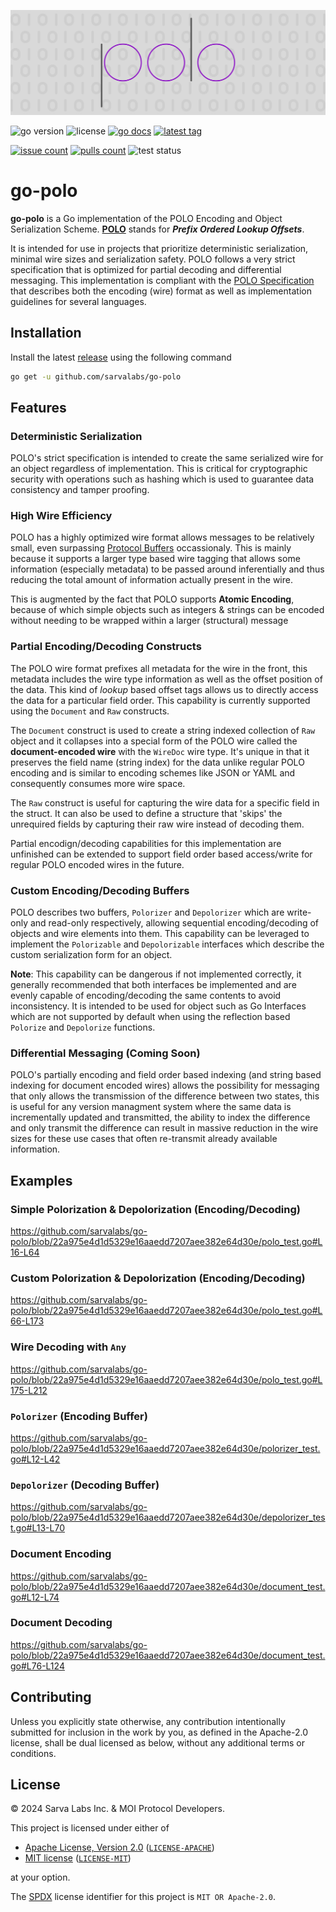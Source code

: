 ![image](./banner.png)

[godoclink]: https://godoc.org/github.com/sarvalabs/go-polo
[latestrelease]: https://github.com/sarvalabs/go-polo/releases/latest
[issueslink]: https://github.com/sarvalabs/go-polo/issues
[pullslink]: https://github.com/sarvalabs/go-polo/pulls

![go version](https://img.shields.io/github/go-mod/go-version/sarvalabs/go-polo?style=for-the-badge)
![license](https://img.shields.io/badge/license-MIT%2FApache--2.0-informational?style=for-the-badge)
[![go docs](http://img.shields.io/badge/go-documentation-blue.svg?style=for-the-badge)][godoclink]
[![latest tag](https://img.shields.io/github/v/tag/sarvalabs/go-polo?color=blue&label=latest%20tag&sort=semver&style=for-the-badge)][latestrelease]

[![issue count](https://img.shields.io/github/issues/sarvalabs/go-polo?style=for-the-badge&color=yellow)][issueslink]
[![pulls count](https://img.shields.io/github/issues-pr/sarvalabs/go-polo?style=for-the-badge&color=brightgreen)][pullslink]
![test status](https://img.shields.io/github/actions/workflow/status/sarvalabs/go-polo/ci.yaml?label=tests&style=for-the-badge)


# go-polo
**go-polo** is a Go implementation of the POLO Encoding and Object Serialization Scheme. [**POLO**](https://github.com/sarvalabs/polo) stands for ***Prefix Ordered Lookup Offsets***. 

It is intended for use in projects that prioritize deterministic serialization, minimal wire sizes and serialization safety. POLO follows a very strict specification that is optimized for partial decoding and differential messaging. This implementation is compliant with the [POLO Specification](https://github.com/sarvalabs/polo) that describes both the encoding (wire) format as well as implementation guidelines for several languages.

## Installation
Install the latest [release](https://github.com/sarvalabs/go-polo/releases) using the following command
```sh
go get -u github.com/sarvalabs/go-polo
```

## Features
### Deterministic Serialization
POLO's strict specification is intended to create the same serialized wire for an object regardless of implementation. This is critical for cryptographic security with operations such as hashing which is used to guarantee data consistency and tamper proofing.

### High Wire Efficiency
POLO has a highly optimized wire format allows messages to be relatively small, even surpassing [Protocol Buffers](https://protobuf.dev/programming-guides/encoding/) occassionaly. This is mainly because it supports a larger type based wire tagging that allows some information (especially metadata) to be passed around inferentially and thus reducing the total amount of information actually present in the wire. 

This is augmented by the fact that POLO supports **Atomic Encoding**, because of which simple objects such as integers & strings can be encoded without needing to be wrapped within a larger (structural) message

### Partial Encoding/Decoding Constructs
The POLO wire format prefixes all metadata for the wire in the front, this metadata includes the wire type information as well as the offset position of the data. This kind of *lookup* based offset tags allows us to directly access the data for a particular field order. This capability is currently supported using the `Document` and `Raw` constructs. 

The `Document` construct is used to create a string indexed collection of `Raw` object and it collapses into a special form of the POLO wire called the **document-encoded wire** with the `WireDoc` wire type. It's unique in that it preserves the field name (string index) for the data unlike regular POLO encoding and is similar to encoding schemes like JSON or YAML and consequently consumes more wire space.

The `Raw` construct is useful for capturing the wire data for a specific field in the struct. It can also be used to define a structure that 'skips' the unrequired fields by capturing their raw wire instead of decoding them.

Partial encodign/decoding capabilities for this implementation are unfinished can be extended to support field order based access/write for regular POLO encoded wires in the future.

### Custom Encoding/Decoding Buffers
POLO describes two buffers, `Polorizer` and `Depolorizer` which are write-only and read-only respectively, allowing sequential encoding/decoding of objects and wire elements into them. This capability can be leveraged to implement the `Polorizable` and `Depolorizable` interfaces which describe the custom serialization form for an object.

**Note**: This capability can be dangerous if not implemented correctly, it generally recommended that both interfaces be implemented and are evenly capable of encoding/decoding the same contents to avoid inconsistency. It is intended to be used for object such as Go Interfaces which are not supported by default when using the reflection based `Polorize` and `Depolorize` functions.

### Differential Messaging (Coming Soon)
POLO's partially encoding and field order based indexing (and string based indexing for document encoded wires) allows the possibility for messaging that only allows the transmission of the difference between two states, this is useful for any version managment system where the same data is incrementally updated and transmitted, the ability to index the difference and only transmit the difference can result in massive reduction in the wire sizes for these use cases that often re-transmit already available information.

## Examples
### Simple Polorization & Depolorization (Encoding/Decoding)
https://github.com/sarvalabs/go-polo/blob/22a975e4d1d5329e16aaedd7207aee382e64d30e/polo_test.go#L16-L64

### Custom Polorization & Depolorization (Encoding/Decoding)
https://github.com/sarvalabs/go-polo/blob/22a975e4d1d5329e16aaedd7207aee382e64d30e/polo_test.go#L66-L173

### Wire Decoding with `Any`
https://github.com/sarvalabs/go-polo/blob/22a975e4d1d5329e16aaedd7207aee382e64d30e/polo_test.go#L175-L212

### `Polorizer` (Encoding Buffer)
https://github.com/sarvalabs/go-polo/blob/22a975e4d1d5329e16aaedd7207aee382e64d30e/polorizer_test.go#L12-L42

### `Depolorizer` (Decoding Buffer)
https://github.com/sarvalabs/go-polo/blob/22a975e4d1d5329e16aaedd7207aee382e64d30e/depolorizer_test.go#L13-L70

### Document Encoding
https://github.com/sarvalabs/go-polo/blob/22a975e4d1d5329e16aaedd7207aee382e64d30e/document_test.go#L12-L74

### Document Decoding
https://github.com/sarvalabs/go-polo/blob/22a975e4d1d5329e16aaedd7207aee382e64d30e/document_test.go#L76-L124

## Contributing
Unless you explicitly state otherwise, any contribution intentionally submitted
for inclusion in the work by you, as defined in the Apache-2.0 license, shall be
dual licensed as below, without any additional terms or conditions.

## License
&copy; 2024 Sarva Labs Inc. & MOI Protocol Developers.

This project is licensed under either of
- [Apache License, Version 2.0](https://www.apache.org/licenses/LICENSE-2.0) ([`LICENSE-APACHE`](LICENSE-APACHE))
- [MIT license](https://opensource.org/licenses/MIT) ([`LICENSE-MIT`](LICENSE-MIT))

at your option.

The [SPDX](https://spdx.dev) license identifier for this project is `MIT OR Apache-2.0`.